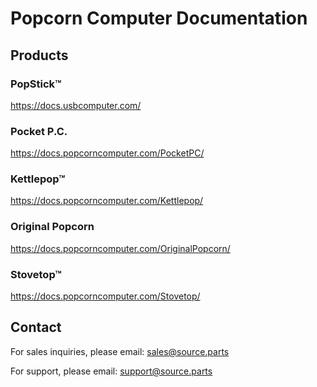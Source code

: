 # Popcorn Computer Documentation

## Products

### PopStick™
https://docs.usbcomputer.com/

### Pocket P.C.
https://docs.popcorncomputer.com/PocketPC/

### Kettlepop™
https://docs.popcorncomputer.com/Kettlepop/

### Original Popcorn
https://docs.popcorncomputer.com/OriginalPopcorn/

### Stovetop™
https://docs.popcorncomputer.com/Stovetop/

## Contact
For sales inquiries, please email: <a href="mailto:sales@source.parts">sales@source.parts</a>

For support, please email: <a href="mailto:support@source.parts">support@source.parts</a>

